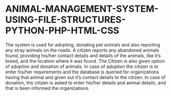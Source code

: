# ANIMAL-MANAGEMENT-SYSTEM-USING-FILE-STRUCTURES-PYTHON-PHP-HTML-CSS
The system is used for adopting, donating pet animals and also  reporting any stray animals on the roads. A citizen reports any abandoned animals found, providing his/her contact details and details of the animals, like it’s breed, and the location where it was found. The Citizen is also given option of adoption and donation of animals. In case of adoption the citizen is to enter his/her requirements and the database is queried for organizations having that animal and given out it’s contact details to the citizen. In case of donation, the citizen is asked to enter his/her details and animal details, and that is been informed the organizations. 
